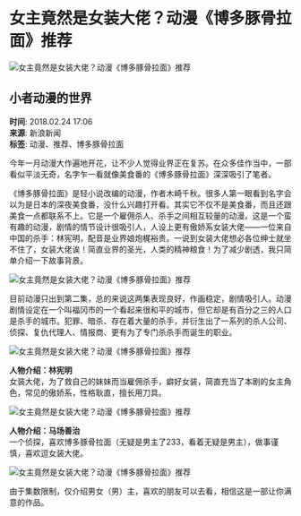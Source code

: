 # 女主竟然是女装大佬？动漫《博多豚骨拉面》推荐

![女主竟然是女装大佬？动漫《博多豚骨拉面》推荐](https://n.sinaimg.cn/sinacn10209/360/w180h180/20191012/d4cf-ifvwfti8453621.jpg)

## 小者动漫的世界

**时间**: 2018.02.24 17:06  
**来源**: 新浪新闻  
**标签**: 动漫、推荐、博多豚骨拉面  

今年一月动漫大作遍地开花，让不少人觉得业界正在复苏。在众多佳作当中，一部看似平淡无奇，名字乍一看就像美食番的《博多豚骨拉面》深深吸引了笔者。

《博多豚骨拉面》是轻小说改编的动漫，作者木崎千秋。很多人第一眼看到名字会以为是日本的深夜美食番，没什么兴趣打开看。其实它不仅不是美食番，而且还跟美食一点都联系不上。它是一个雇佣杀人、杀手之间相互较量的动漫。这是一个蛮有趣的动漫，剧情的情节设计很吸引人，人设上更有傲娇系女装大佬——一位来自中国的杀手：林宪明，配音是业界娘炮梶裕贵。一说到女装大佬想必各位绅士就坐不住了，女装大佬诶！简直业界的圣光，人类的精神粮食！为了减少剧透，我只简单介绍一下故事背景。

![女主竟然是女装大佬？动漫《博多豚骨拉面》推荐](http://k.sinaimg.cn/n/sinacn/w400h275/20180224/0a51-fyrwsqh7958302.jpg/w700d1q75cms.jpg)

目前动漫只出到第二集，总的来说这两集表现良好，作画稳定，剧情吸引人。动漫剧情设定在一个叫福冈市的一个看起来很和平的城市，但它却是有百分之三的人口是杀手的城市。犯罪、暗杀、存在着大量的杀手，并衍生出了一系列的杀人公司、侦探、复仇代理人、情报商、更有为了专门杀杀手而诞生的职业。

![女主竟然是女装大佬？动漫《博多豚骨拉面》推荐](http://k.sinaimg.cn/n/sinacn/w400h283/20180224/ffdf-fyrwsqh7962331.jpg/w700d1q75cms.jpg)

**人物介绍：林宪明**  
女装大佬，为了救自己的妹妹而当雇佣杀手，癖好女装，简直充当了本剧的女主角色，常见的傲娇系，性格耿直，擅长用刀具。

![女主竟然是女装大佬？动漫《博多豚骨拉面》推荐](http://k.sinaimg.cn/n/sinacn/w540h360/20180224/1cc3-fyrwsqh7958589.jpg/w700d1q75cms.jpg)

**人物介绍：马场善治**  
一个侦探，喜欢博多豚骨拉面（无疑是男主了233，看着无疑是男主），做事谨慎，喜欢逗女装大佬。

![女主竟然是女装大佬？动漫《博多豚骨拉面》推荐](http://k.sinaimg.cn/n/sinacn/w426h240/20180224/3a52-fyrwsqh7962774.jpg/w700d1q75cms.jpg)

由于集数限制，仅介绍男女（男）主，喜欢的朋友可以去看，相信这是一部让你满意的作品。
<!-- tcd_original_link https://k.sina.cn/article_6440815317_17fe70ad5001004d2f.html -->

